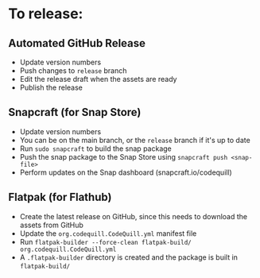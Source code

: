 # To release:

## Automated GitHub Release

- Update version numbers
- Push changes to `release` branch
- Edit the release draft when the assets are ready
- Publish the release

## Snapcraft (for Snap Store)

- Update version numbers
- You can be on the main branch, or the `release` branch if it's up to date
- Run `sudo snapcraft` to build the snap package
- Push the snap package to the Snap Store using `snapcraft push <snap-file>`
- Perform updates on the Snap dashboard (snapcraft.io/codequill)

## Flatpak (for Flathub)

- Create the latest release on GitHub, since this needs to download the assets from GitHub
- Update the `org.codequill.CodeQuill.yml` manifest file
- Run `flatpak-builder --force-clean flatpak-build/ org.codequill.CodeQuill.yml`
- A `.flatpak-builder` directory is created and the package is built in `flatpak-build/`
